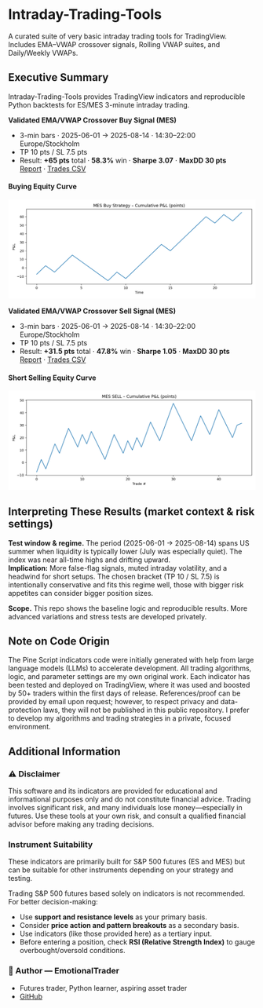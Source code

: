 # Intraday-Trading-Tools

A curated suite of very basic intraday trading tools for TradingView. Includes EMA–VWAP crossover signals, Rolling VWAP suites, and Daily/Weekly VWAPs.

## Executive Summary

Intraday-Trading-Tools provides TradingView indicators and reproducible Python backtests for ES/MES 3-minute intraday trading.

**Validated EMA/VWAP Crossover Buy Signal (MES)**
- 3-min bars · 2025-06-01 → 2025-08-14 · 14:30–22:00 Europe/Stockholm  
- TP 10 pts / SL 7.5 pts
- Result: **+65 pts** total · **58.3%** win · **Sharpe 3.07** · **MaxDD 30 pts**  
  [Report](reports/BUY_mes_TP10_SL7p5_1430-2200.md) · [Trades CSV](reports/BUY_mes_trades_TP10_SL7p5_1430-2200.csv) 
#### Buying Equity Curve

  <img src="reports/BUY_mes_TP10_SL7p5_1430-2200.png" alt="Equity curve — BUY TP10/SL7.5" width="900">

**Validated EMA/VWAP Crossover Sell Signal (MES)**

- 3-min bars · 2025-06-01 → 2025-08-14 · 14:30–22:00 Europe/Stockholm  
- TP 10 pts / SL 7.5 pts  
- Result: **+31.5 pts** total · **47.8%** win · **Sharpe 1.05** · **MaxDD 30 pts**  
  [Report](reports/SELL_mes_TP10p0_SL7p5_1430-2200.md) · [Trades CSV](reports/SELL_mes_trades_TP10_SL7p5_1430-2200.csv)

#### Short Selling Equity Curve

<img src="reports/SELL_mes_TP10p0_SL7p5_1430-2200.png" alt="Equity curve — SELL TP10/SL7.5" width="900">

## Interpreting These Results (market context & risk settings)

**Test window & regime.** The period (2025-06-01 → 2025-08-14) spans US summer when liquidity is typically lower (July was especially quiet). The index was near all-time highs and drifting upward.  
**Implication:** More false-flag signals, muted intraday volatility, and a headwind for short setups. The chosen bracket (TP 10 / SL 7.5) is intentionally conservative and fits this regime well, those with bigger risk appetites can consider bigger position sizes.

**Scope.** This repo shows the baseline logic and reproducible results. More advanced variations and stress tests are developed privately.


## Note on Code Origin
The Pine Script indicators code were initially generated with help from large language models (LLMs) to accelerate development. All trading algorithms, logic, and parameter settings are my own original work. Each indicator has been tested and deployed on TradingView, where it was used and boosted by 50+ traders within the first days of release. References/proof can be provided by email upon request; however, to respect privacy and data-protection laws, they will not be published in this public repository. I prefer to develop my algorithms and trading strategies in a private, focused environment.

## Additional Information

### ⚠️ Disclaimer
This software and its indicators are provided for educational and informational purposes only and do not constitute financial advice. Trading involves significant risk, and many individuals lose money—especially in futures. Use these tools at your own risk, and consult a qualified financial advisor before making any trading decisions.

### Instrument Suitability
These indicators are primarily built for S&P 500 futures (ES and MES) but can be suitable for other instruments depending on your strategy and testing.

Trading S&P 500 futures based solely on indicators is not recommended. For better decision-making:
- Use **support and resistance levels** as your primary basis.
- Consider **price action and pattern breakouts** as a secondary basis.
- Use indicators (like those provided here) as a tertiary input.
- Before entering a position, check **RSI (Relative Strength Index)** to gauge overbought/oversold conditions.


### 👤 Author — **EmotionalTrader**
- Futures trader, Python learner, aspiring asset trader  
- [GitHub](https://github.com/EmotionalTrader)

